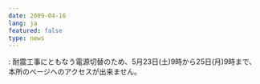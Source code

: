 ```yaml
---
date: 2009-04-16
lang: ja
featured: false
type: news
---
```

: 耐震工事にともなう電源切替のため、5月23日(土)9時から25日(月)9時まで、本所のページへのアクセスが出来ません。
